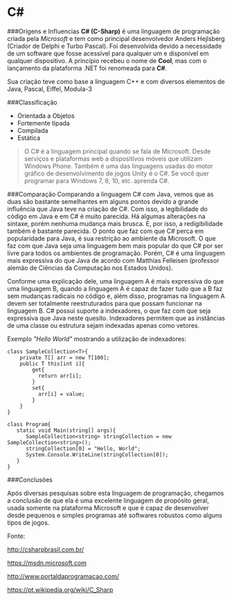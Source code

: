 # C\# 

###Origens e Influencias
**C# (C-Sharp)** é uma linguagem de programação criada pela _Microsoft_ e tem como principal desenvolvedor Anders Hejlsberg (Criador de Delphi e Turbo Pascal). Foi desenvolvida devido a necessidade de um software que fosse acessível para qualquer um e disponível em qualquer dispositivo. A princípio recebeu o nome de **Cool**, mas com o lançamento da plataforma .NET foi renomeada para **C#**.

Sua criação teve como base a linguagem C++ e com diversos elementos de Java, Pascal, Eiffel, Modula-3

###Classificação
+ Orientada a Objetos
+ Fortemente tipada
+ Compilada
+ Estática

>O C# é a linguagem principal quando se fala de Microsoft. Desde serviços e plataformas web a dispositivos móveis que utilizam Windows Phone. Também é uma das linguagens usadas do motor gráfico de desenvolvimento de jogos Unity é o C#. Se você quer programar para Windows 7, 8, 10, etc. aprenda C#.

###Comparação
Comparando a linguagem C# com Java, vemos que as duas são bastante semelhantes em alguns pontos devido a grande influência que Java teve na criação de C#. Com isso, a legibilidade do código em Java e em C# é muito parecida. Há algumas alterações na sintaxe, porém nenhuma mudança mais brusca. E, por isso, a redigibilidade também é bastante parecida. O ponto que faz com que C# perca em popularidade para Java, é sua restrição ao ambiente da Microsoft. O que faz com que Java seja uma linguagem bem mais popular do que C# por ser livre para todos os ambientes de programação. Porém, C# é uma linguagem mais expressiva do que Java de acordo com Matthias Felleisen (professor alemão de Ciências da Computação nos Estados Unidos). 

Conforme uma explicação dele, uma linguagem A é mais expressiva do que uma linguagem B, quando a linguagem A é capaz de fazer tudo que a B faz sem mudanças radicais no código e, além disso, programas na linguagem A devem ser totalmente reestruturados para que possam funcionar na linguagem B. C# possui suporte a indexadores, o que faz com que seja expressiva que Java neste quesito. Indexadores permitem que as instâncias de uma classe ou estrutura sejam indexadas apenas como vetores.

Exemplo _"Hello World"_ mostrando a utilização de indexadores:

    class SampleCollection<T>{
        private T[] arr = new T[100];
        public T this[int i]{
            get{
              return arr[i];
            }
            set{
              arr[i] = value;
            }
        }
    }
    
    class Program{
       static void Main(string[] args){
          SampleCollection<string> stringCollection = new SampleCollection<string>();
          stringCollection[0] = "Hello, World";
          System.Console.WriteLine(stringCollection[0]);
       }
    }

###Conclusões

Após diversas pesquisas sobre esta linguagem de programação, chegamos a conclusão de que ela é uma excelente linguagem de propósito geral, usada somente na plataforma Microsoft e que é capaz de desenvolver desde pequenos e simples programas até softwares robustos como alguns tipos de jogos.


Fonte: 

http://csharpbrasil.com.br/

https://msdn.microsoft.com

http://www.portaldaprogramacao.com/

https://pt.wikipedia.org/wiki/C_Sharp
